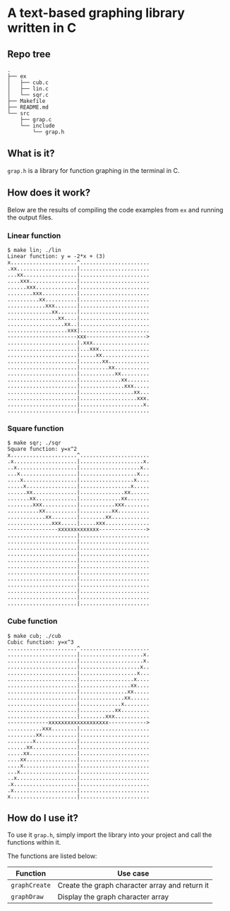 # A text-based graphing library written in C

## Repo tree

```
.
├── ex
│   ├── cub.c
│   ├── lin.c
│   └── sqr.c
├── Makefile
├── README.md
└── src
    ├── grap.c
    └── include
        └── grap.h
```

## What is it?

`grap.h` is a library for function graphing in the terminal in C.

## How does it work?

Below are the results of compiling the code examples from `ex` and running the output files.

### Linear function

```
$ make lin; ./lin
Linear function: y = -2*x + (3)
x.....................^......................
.xx...................|......................
...xx.................|......................
....xxx...............|......................
......xxx.............|......................
........xxx...........|......................
..........xx..........|......................
............xxx.......|......................
..............xx......|......................
................xx....|......................
..................xx..|......................
...................xxx|......................
----------------------xxx------------------->
......................|.xxx..................
......................|...xxx................
......................|.....xx...............
......................|.......xx.............
......................|.........xx...........
......................|...........xx.........
......................|.............xx.......
......................|..............xxx.....
......................|.................xx...
......................|..................xxx.
......................|....................x.
......................|......................
```

### Square function

```
$ make sqr; ./sqr
Square function: y=x^2
x.....................^......................
.x....................|....................x.
..x...................|...................x..
...x..................|..................x...
....x.................|.................x....
.....x................|................x.....
......xx..............|..............xx......
.......xx.............|.............xx.......
........xxx...........|...........xxx........
..........xx..........|..........xx..........
............xx........|........xx............
..............xxx.....|.....xxx..............
----------------xxxxxxxxxxxxx--------------->
......................|......................
......................|......................
......................|......................
......................|......................
......................|......................
......................|......................
......................|......................
......................|......................
......................|......................
......................|......................
......................|......................
......................|......................
```

### Cube function

```
$ make cub; ./cub
Cubic function: y=x^3
......................^......................
......................|....................x.
......................|....................x.
......................|...................x..
......................|..................x...
......................|.................x....
......................|................xx....
......................|...............xx.....
......................|..............xx......
......................|.............x........
......................|...........xx.........
......................|........xxx...........
-------------xxxxxxxxxxxxxxxxxxx------------>
...........xxx........|......................
.........xx...........|......................
........x.............|......................
......xx..............|......................
.....xx...............|......................
....xx................|......................
....x.................|......................
...x..................|......................
..x...................|......................
.x....................|......................
.x....................|......................
x.....................|......................
```

## How do I use it?

To use it `grap.h`, simply import the library into your project and call the functions within it.

The functions are listed below:

| Function      | Use case                                       |
| ------------- | ---------------------------------------------- |
| `graphCreate` | Create the graph character array and return it |
| `graphDraw`   | Display the graph character array              |
